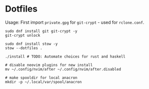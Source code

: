 # Dotfiles

Usage: 
First import `private.gpg` for `git-crypt` - used for `rclone.conf`.
```
sudo dnf install git git-crypt -y
git-crypt unlock

sudo dnf install stow -y
stow --dotfiles .

./install # TODO: Automate choices for rust and haskell

# disable neovim plugins for new install
mv ~/.config/nvim/after ~/.config/nvim/after.disabled

# make spooldir for local anacron
mkdir -p ~/.local/var/spool/anacron
```
